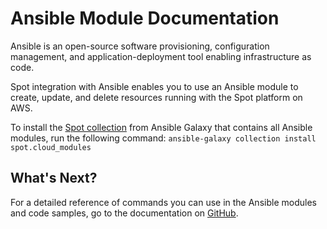 # Ansible Module Documentation

Ansible is an open-source software provisioning, configuration management, and application-deployment tool enabling infrastructure as code.

Spot integration with Ansible enables you to use an Ansible module to create, update, and delete resources running with the Spot platform on AWS.

To install the [Spot collection](https://galaxy.ansible.com/spot/cloud_modules) from Ansible Galaxy that contains all Ansible modules, run the following command:
`ansible-galaxy collection install spot.cloud_modules`


## What's Next?

For a detailed reference of commands you can use in the Ansible modules and code samples, go to the documentation on [GitHub](https://github.com/spotinst/spot-ansible-cloud-modules).
